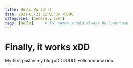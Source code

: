```yaml
---
title: Hello World!!!
date: 2021-03-21 22:00:00 +0700
categories: [General, Test]
tags: [hello]     # TAG names should always be lowercase
---
```


# Finally, it works xDD

My first post in my blog xDDDDDD. Hellooooooooooo
